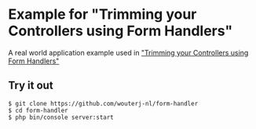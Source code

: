 # Example for "Trimming your Controllers using Form Handlers"

A real world application example used in
["Trimming your Controllers using Form Handlers"](https://wouterj.nl/2016/08/form-handlers)

## Try it out

    $ git clone https://github.com/wouterj-nl/form-handler
    $ cd form-handler
    $ php bin/console server:start
